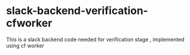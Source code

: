 # slack-backend-verification-cfworker
This is a slack backend code needed for verification stage , implemented using cf worker
